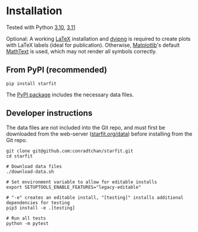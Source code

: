 # Installation
Tested with Python [3.10](https://www.python.org/downloads/release/python-3100/), [3.11](https://www.python.org/downloads/release/python-3110/)

Optional: A working [LaTeX](https://www.latex-project.org>) installation and [dvipng](https://ctan.org/pkg/dvipng) is required to create plots with LaTeX labels (ideal for publication). Otherwise, [Matplotlib](https://matplotlib.org>)'s default [MathText](https://matplotlib.org/stable/tutorials/text/mathtext.html) is used, which may not render all symbols correctly.

## From PyPI (recommended)
```shell
pip install starfit
```
The [PyPI package](https://pypi.org/project/starfit/) includes the necessary data files.

## Developer instructions
The data files are not included into the Git repo, and must first be downloaded from the web-server ([starfit.org/data](https://starfit.org/data)) before installing from the Git repo.
```shell
git clone git@github.com:conradtchan/starfit.git
cd starfit

# Download data files
./download-data.sh

# Set environment variable to allow for editable installs
export SETUPTOOLS_ENABLE_FEATURES="legacy-editable"

# "-e" creates an editable install, "[testing]" installs additional dependencies for testing
pip3 install -e .[testing]

# Run all tests
python -m pytest
